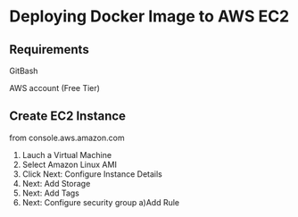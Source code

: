# Deploying Docker Image to AWS EC2

## Requirements
GitBash

AWS account (Free Tier)

## Create EC2 Instance

from console.aws.amazon.com
1) Lauch a Virtual Machine
2) Select Amazon Linux AMI
3) Click Next: Configure Instance Details
4) Next: Add Storage
5) Next: Add Tags
6) Next: Configure security group
	a)Add Rule
		
